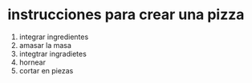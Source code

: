 # instrucciones para crear una pizza

1. integrar ingredientes
2. amasar la masa
3. integtrar ingradietes
4. hornear
5. cortar en piezas
